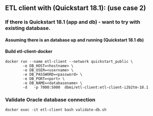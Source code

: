 



## ETL client with (Quickstart 18.1): (use case 2)


### If there is Quickstart 18.1 (app and db) - want to try with existing database.
 
####  Assuming there is an database up and running (Quickstart 18.1 db)


#### Build etl-client-docker
```
docker run --name etl-client --network quickstart_public \
		-e DB_HOST=<hostname> \
		-e DB_USER=<username> \
		-e DB_PASSWORD=<password> \
		-e DB_PORT=<port> \
		-e DB_NAME=<databasename> \
		-d   -p 7000:5000  dbmi/etl-client:etl-client-i2b2tm-18.1 
```
### Validate Oracle database connection

```
docker exec -it etl-client bash validate-db.sh 
```
